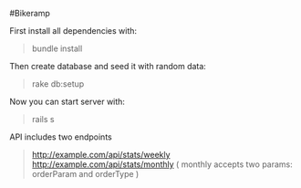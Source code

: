 #Bikeramp

First install all dependencies with:
> bundle install

Then create database and seed it with random data:
> rake db:setup

Now you can start server with:
> rails s

API includes two endpoints
>http://example.com/api/stats/weekly <br>
>http://example.com/api/stats/monthly ( monthly accepts two params: orderParam and orderType )

